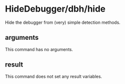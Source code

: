 # HideDebugger/dbh/hide

Hide the debugger from (very) simple detection methods.

## arguments

This command has no arguments.

## result

This command does not set any result variables.
